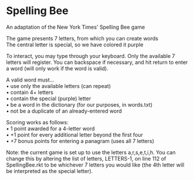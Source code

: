 # Spelling Bee
An adaptation of the New York Times' Spelling Bee game


The game presents 7 letters, from which you can create words\
The central letter is special, so we have colored it purple

To interact, you may type through your keyboard. Only the available 7 letters will register. You can backspace if necessary, and hit return to enter a word (will only work if the word is valid).

A valid word must...\
• use only the available letters (can repeat)\
• contain 4+ letters\
• contain the special (purple) letter\
• be a word in the dictionary (for our purposes, in words.txt)\
• not be a duplicate of an already-entered word

Scoring works as follows:\
• 1 point awarded for a 4-letter word\
• +1 point for every additional letter beyond the first four\
• +7 bonus points for entering a panagram (uses all 7 letters)


Note: the current game is set up to use the letters a,r,s,e,t,i,h. You can change this by altering the list of letters, LETTERS-1, on line 112 of SpellingBee.rkt to be whichever 7 letters you would like (the 4th letter will be interpreted as the special letter).
